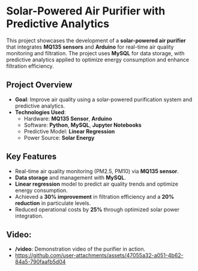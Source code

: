 # Solar-Powered Air Purifier with Predictive Analytics

This project showcases the development of a **solar-powered air purifier** that integrates **MQ135 sensors** and **Arduino** for real-time air quality monitoring and filtration. The project uses **MySQL** for data storage, with predictive analytics applied to optimize energy consumption and enhance filtration efficiency.

## Project Overview

- **Goal**: Improve air quality using a solar-powered purification system and predictive analytics.
- **Technologies Used**:
  - Hardware: **MQ135 Sensor**, **Arduino**
  - Software: **Python**, **MySQL**, **Jupyter Notebooks**
  - Predictive Model: **Linear Regression**
  - Power Source: **Solar Energy**

## Key Features

- Real-time air quality monitoring (PM2.5, PM10) via **MQ135 sensor**.
- **Data storage** and management with **MySQL**.
- **Linear regression** model to predict air quality trends and optimize energy consumption.
- Achieved a **30% improvement** in filtration efficiency and a **20% reduction** in particulate levels.
- Reduced operational costs by **25%** through optimized solar power integration.

## Video:
- **/video**: Demonstration video of the purifier in action.
- https://github.com/user-attachments/assets/47055a32-a051-4b62-84a5-790faafb5d04




